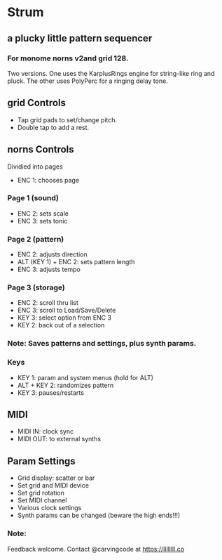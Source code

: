 # Strum
## a plucky little pattern sequencer

### For monome norns v2and grid 128.

Two versions.  One uses the KarplusRings engine for string-like ring and pluck.  The other uses PolyPerc for a ringing delay tone.

## grid Controls

- Tap grid pads to set/change pitch.
- Double tap to add a rest.

## norns Controls

Dividied into pages

- ENC 1: chooses page

### Page 1 (sound)

- ENC 2: sets scale
- ENC 3: sets tonic

### Page 2 (pattern)

- ENC 2: adjusts direction
- ALT (KEY 1) + ENC 2: sets pattern length
- ENC 3: adjusts tempo

### Page 3 (storage)

- ENC 2: scroll thru list
- ENC 3: scroll to Load/Save/Delete
- KEY 3: select option from ENC 3
- KEY 2: back out of a selection

### Note: Saves patterns and settings, plus synth params.

### Keys
- KEY 1: param and system menus (hold for ALT)
- ALT + KEY 2: randomizes pattern
- KEY 3: pauses/restarts

## MIDI

- MIDI IN: clock sync
- MIDI OUT: to external synths

## Param Settings

- Grid display: scatter or bar
- Set grid and MIDI device
- Set grid rotation
- Set MIDI channel
- Various clock settings
- Synth params can be changed (beware the high ends!!!)


### Note:

Feedback welcome. Contact @carvingcode at https://llllllll.co
